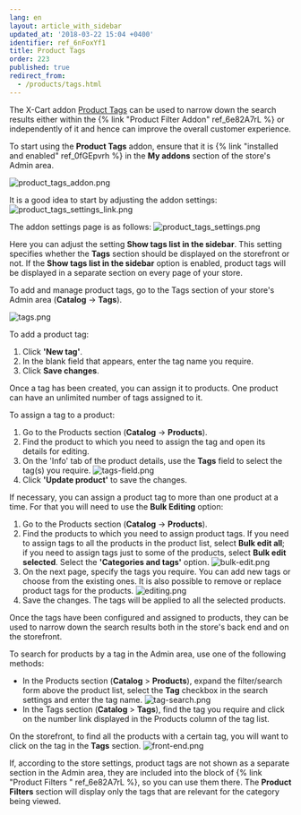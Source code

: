 ```yaml
---
lang: en
layout: article_with_sidebar
updated_at: '2018-03-22 15:04 +0400'
identifier: ref_6nFoxYf1
title: Product Tags
order: 223
published: true
redirect_from:
  - /products/tags.html
---
```

The X-Cart addon [Product Tags](https://market.x-cart.com/addons/product-tags.html "Product Tags") can be used to narrow down the search results either within the {% link "Product Filter Addon" ref_6e82A7rL %} or independently of it and hence can improve the overall customer experience. 

To start using the **Product Tags** addon, ensure that it is {% link "installed and enabled" ref_0fGEpvrh %} in the **My addons** section of the store's Admin area. 

   ![product_tags_addon.png]({{site.baseurl}}/attachments/ref_6nFoxYf1/product_tags_addon.png)

It is a good idea to start by adjusting the addon settings:
   ![product_tags_settings_link.png]({{site.baseurl}}/attachments/ref_6nFoxYf1/product_tags_settings_link.png)

The addon settings page is as follows:
   ![product_tags_settings.png]({{site.baseurl}}/attachments/ref_6nFoxYf1/product_tags_settings.png)

Here you can adjust the setting **Show tags list in the sidebar**. This setting specifies whether the **Tags** section should be displayed on the storefront or not. If the **Show tags list in the sidebar** option is enabled, product tags will be displayed in a separate section on every page of your store.

To add and manage product tags, go to the Tags section of your store's Admin area (**Catalog** -> **Tags**).

   ![tags.png]({{site.baseurl}}/attachments/ref_6nFoxYf1/tags.png)

To add a product tag:
   1. Click **'New tag'**.
   2. In the blank field that appears, enter the tag name you require.
   3. Click **Save changes**. 

Once a tag has been created, you can assign it to products. One product can have an unlimited number of tags assigned to it. 

To assign a tag to a product:

   1. Go to the Products section (**Catalog** -> **Products**).
   2. Find the product to which you need to assign the tag and open its details for editing.
   3. On the 'Info' tab of the product details, use the **Tags** field to select the tag(s) you require. 
      ![tags-field.png]({{site.baseurl}}/attachments/ref_6nFoxYf1/tags-field.png)
   4. Click **'Update product'** to save the changes.
  
If necessary, you can assign a product tag to more than one product at a time. For that you will need to use the **Bulk Editing** option:

   1. Go to the Products section (**Catalog** -> **Products**).
   2. Find the products to which you need to assign product tags. If you need to assign tags to all the products in the product list, select **Bulk edit all**; if you need to assign tags just to some of the products, select **Bulk edit selected**. Select the **'Categories and tags'** option.
   ![bulk-edit.png]({{site.baseurl}}/attachments/ref_6nFoxYf1/bulk-edit.png)
   3. On the next page, specify the tags you require. You can add new tags or choose from the existing ones. It is also possible to remove or replace product tags for the products.
   ![editing.png]({{site.baseurl}}/attachments/ref_6nFoxYf1/editing.png)
   4. Save the changes. The tags will be applied to all the selected products.
  
Once the tags have been configured and assigned to products, they can be used to narrow down the search results both in the store's back end and on the storefront.

To search for products by a tag in the Admin area, use one of the following methods:
   * In the Products section (**Catalog** > **Products**), expand the filter/search form above the product list, select the **Tag** checkbox in the search settings and enter the tag name.
   ![tag-search.png]({{site.baseurl}}/attachments/ref_6nFoxYf1/tag-search.png)
   * In the Tags section (**Catalog** > **Tags**), find the tag you require and click on the number link displayed in the Products column of the tag list.
   
On the storefront, to find all the products with a certain tag, you will want to click on the tag in the **Tags** section. 
   ![front-end.png]({{site.baseurl}}/attachments/ref_6nFoxYf1/front-end.png)

If, according to the store settings, product tags are not shown as a separate section in the Admin area, they are included into the block of {% link "Product Filters " ref_6e82A7rL %}, so you can use them there. The **Product Filters** section will display only the tags that are relevant for the category being viewed.
